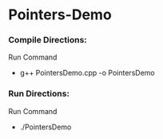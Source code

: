 # Pointers-Demo

### Compile Directions:
Run Command
 - g++ PointersDemo.cpp -o PointersDemo
### Run Directions:
Run Command
 - ./PointersDemo
